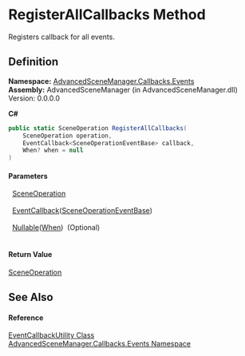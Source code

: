 # RegisterAllCallbacks Method


Registers callback for all events.



## Definition
**Namespace:** <a href="N_AdvancedSceneManager_Callbacks_Events">AdvancedSceneManager.Callbacks.Events</a>  
**Assembly:** AdvancedSceneManager (in AdvancedSceneManager.dll) Version: 0.0.0.0

**C#**
``` C#
public static SceneOperation RegisterAllCallbacks(
	SceneOperation operation,
	EventCallback<SceneOperationEventBase> callback,
	When? when = null
)
```



#### Parameters
<dl><dt>  <a href="T_AdvancedSceneManager_Core_SceneOperation">SceneOperation</a></dt><dd> </dd><dt>  <a href="T_AdvancedSceneManager_Callbacks_Events_EventCallback_1">EventCallback</a>(<a href="T_AdvancedSceneManager_Callbacks_Events_SceneOperationEventBase">SceneOperationEventBase</a>)</dt><dd> </dd><dt>  <a href="https://learn.microsoft.com/dotnet/api/system.nullable-1" target="_blank" rel="noopener noreferrer">Nullable</a>(<a href="T_AdvancedSceneManager_Core_Callbacks_When">When</a>)  (Optional)</dt><dd> </dd></dl>

#### Return Value
<a href="T_AdvancedSceneManager_Core_SceneOperation">SceneOperation</a>

## See Also


#### Reference
<a href="T_AdvancedSceneManager_Callbacks_Events_EventCallbackUtility">EventCallbackUtility Class</a>  
<a href="N_AdvancedSceneManager_Callbacks_Events">AdvancedSceneManager.Callbacks.Events Namespace</a>  
